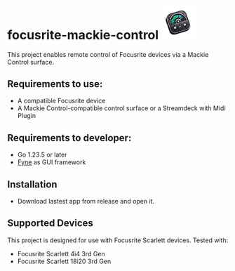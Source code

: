 # focusrite-mackie-control  <img src="logo.png" width="15%" height="15%"> 

This project enables remote control of Focusrite devices via a Mackie Control surface.

## Requirements to use:
- A compatible Focusrite device
- A Mackie Control-compatible control surface or a Streamdeck with Midi Plugin

## Requirements to developer:
- Go 1.23.5 or later
- [Fyne](https://fyne.io/) as GUI framework

## Installation
 - Download lastest app from release and open it.

## Supported Devices
This project is designed for use with Focusrite Scarlett devices. 
Tested with:
- Focusrite Scarlett 4i4 3rd Gen
- Focusrite Scarlett 18i20 3rd Gen
